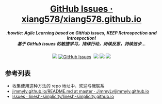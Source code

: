 <h1 align="center">
<a href="https://github.com/xiang578/xiang578.github.io/issues">GitHub Issues · xiang578/xiang578.github.io</a>
<h5 align="center", style="color, #666">
:bowtie: Agile Learning based on GitHub issues, <strong>KEEP</strong> Retrospection and Introspection! 
<br>
基于 GitHub issues 的敏捷学习，持续行动，持续反思，持续进步…
</h5>
</h1>

<p align="center">
<a href="https://travis-ci.org/xiang578/xiang578.github.io"><img src="https://travis-ci.org/xiang578/xiang578.github.io.svg?branch=master" /></a>
<a href="https://github.com/JimmyLv/jimmylv.github.io/issues#boards?notFullScreen=false&amp;repos=50039903&amp;showClosed=false" target="_blank" rel="external"><img src="https://img.shields.io/github/issues/JimmyLv/jimmylv.github.io.svg?maxAge=2592000" alt="GitHub Issues"></a>
<a href="https://github.com/JimmyLv/jimmylv.github.io/issues?q=is%3Aissue+is%3Aclosed" target="_blank" rel="external"><img src="https://img.shields.io/github/issues-closed-raw/JimmyLv/jimmylv.github.io.svg?maxAge=2592000" alt=""></a>
<a href="https://app.fossa.io/projects/git%2Bhttps%3A%2F%2Fgithub.com%2FJimmyLv%2Fjimmylv.github.io?ref=badge_shield" alt="FOSSA Status"><img src="https://app.fossa.io/api/projects/git%2Bhttps%3A%2F%2Fgithub.com%2FJimmyLv%2Fjimmylv.github.io.svg?type=shield"/></a>
<img src="https://img.shields.io/badge/license-MIT-brightgreen.svg" />
<a href="https://waffle.io/JimmyLv/jimmylv.github.io/metrics/throughput" alt="Throughput Graph"><img src="https://graphs.waffle.io/JimmyLv/jimmylv.github.io/throughput.svg"/></a>
</p>

## 参考列表
- 收集使用这种方法的 repo 地址中，欢迎与我联系
- [jimmylv.github.io/README.md at master · JimmyLv/jimmylv.github.io](https://github.com/JimmyLv/jimmylv.github.io/blob/master/README.md)
- [Issues · linesh-simplicity/linesh-simplicity.github.io](https://github.com/linesh-simplicity/linesh-simplicity.github.io/issues)


